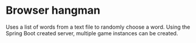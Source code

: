# Browser hangman 
Uses a list of words from a text file to randomly choose a word. Using the Spring Boot created server, multiple game instances can be created.

